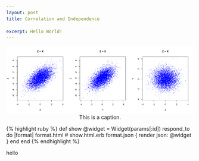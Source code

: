 ```yaml
---
layout: post
title: Correlation and Independence

excerpt: Hello World!
---
```


<div class="imgcap">
<img src="/assets/independence_and_correlation/1.png" style="border:none; display: block; margin: 0 auto;">
<div class="thecap" style="text-align:center">This is a caption.</div>
</div>

{% highlight ruby %}
def show
  @widget = Widget(params[:id])
  respond_to do |format|
    format.html # show.html.erb
    format.json { render json: @widget }
  end
end
{% endhighlight %}

hello
